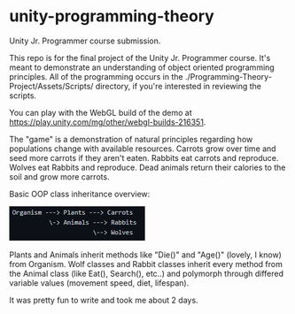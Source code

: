 # unity-programming-theory
Unity Jr. Programmer course submission.

This repo is for the final project of the Unity Jr. Programmer course. It's meant to demonstrate an understanding of object oriented programming principles. 
All of the programming occurs in the ./Programming-Theory-Project/Assets/Scripts/ directory, if you're interested in reviewing the scripts.

You can play with the WebGL build of the demo at https://play.unity.com/mg/other/webgl-builds-216351.

The "game" is a demonstration of natural principles regarding how populations change with available resources.
Carrots grow over time and seed more carrots if they aren't eaten. 
Rabbits eat carrots and reproduce. 
Wolves eat Rabbits and reproduce. 
Dead animals return their calories to the soil and grow more carrots.

Basic OOP class inheritance overview:

![alt text](https://github.com/jdstelly/unity-programming-theory/blob/main/OOP_I.png?raw=true "Class Inheritance Tree")
                      
Plants and Animals inherit methods like "Die()" and "Age()" (lovely, I know) from Organism. 
Wolf classes and Rabbit classes inherit every method from the Animal class (like Eat(), Search(), etc..) and polymorph through differed variable values (movement speed, diet, lifespan).

It was pretty fun to write and took me about 2 days.
